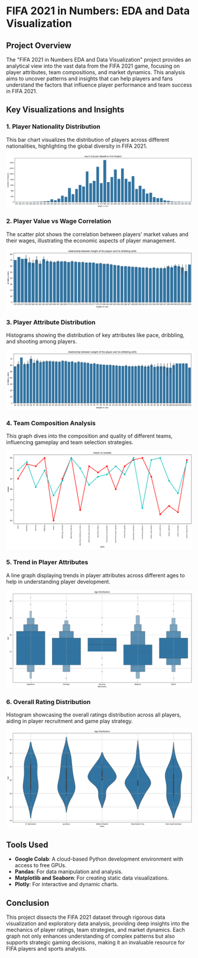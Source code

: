 # FIFA 2021 in Numbers: EDA and Data Visualization

## Project Overview
The "FIFA 2021 in Numbers EDA and Data Visualization" project provides an analytical view into the vast data from the FIFA 2021 game, focusing on player attributes, team compositions, and market dynamics. This analysis aims to uncover patterns and insights that can help players and fans understand the factors that influence player performance and team success in FIFA 2021.

## Key Visualizations and Insights

### 1. Player Nationality Distribution
This bar chart visualizes the distribution of players across different nationalities, highlighting the global diversity in FIFA 2021.

![Player Nationality Distribution](./player_nationality_distribution.png)

### 2. Player Value vs Wage Correlation
The scatter plot shows the correlation between players' market values and their wages, illustrating the economic aspects of player management.

![Player Value vs Wage Correlation](./player_value_vs_wage.png)

### 3. Player Attribute Distribution
Histograms showing the distribution of key attributes like pace, dribbling, and shooting among players.

![Player Attribute Distribution](./player_attribute_distribution.png)

### 4. Team Composition Analysis
This graph dives into the composition and quality of different teams, influencing gameplay and team selection strategies.

![Team Composition Analysis](./team_composition_analysis.png)

### 5. Trend in Player Attributes
A line graph displaying trends in player attributes across different ages to help in understanding player development.

![Trend in Player Attributes](./trend_in_player_attributes.png)

### 6. Overall Rating Distribution
Histogram showcasing the overall ratings distribution across all players, aiding in player recruitment and game play strategy.

![Overall Rating Distribution](./overall_rating_distribution.png)

## Tools Used
- **Google Colab**: A cloud-based Python development environment with access to free GPUs.
- **Pandas**: For data manipulation and analysis.
- **Matplotlib and Seaborn**: For creating static data visualizations.
- **Plotly**: For interactive and dynamic charts.

## Conclusion
This project dissects the FIFA 2021 dataset through rigorous data visualization and exploratory data analysis, providing deep insights into the mechanics of player ratings, team strategies, and market dynamics. Each graph not only enhances understanding of complex patterns but also supports strategic gaming decisions, making it an invaluable resource for FIFA players and sports analysts.

